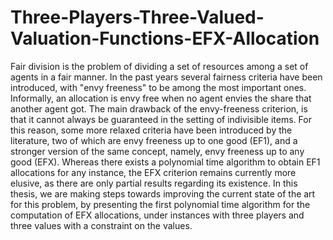 # Three-Players-Three-Valued-Valuation-Functions-EFX-Allocation
Fair division is the problem of dividing a set of resources among a set of agents in a fair manner. In the past years several fairness criteria have been introduced, with "envy freeness" to be among the most important ones.
Informally, an allocation is envy free when no agent envies the share that another agent got.
The main drawback of the envy-freeness criterion, is that it cannot always be guaranteed in the setting of indivisible items. For this reason, some more relaxed criteria have been introduced by the literature, two of which are envy freeness up to one good (EF1), and a stronger version of the same concept, namely, envy freeness up to any good (EFX).  Whereas there exists a polynomial time algorithm to obtain EF1 allocations for any instance, the EFX criterion remains currently more elusive, as there are only partial
results regarding its existence.
In this thesis, we are making steps towards improving the current state of the art for this problem, by presenting the first polynomial time algorithm for the computation of EFX allocations, under instances with three players and three values with a constraint on the values. 
